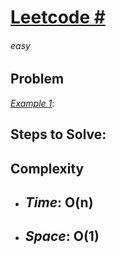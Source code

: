 # [Leetcode #][Link]

###### easy

## Problem


<ins>_Example 1_</ins>:


## Steps to Solve:



## Complexity

- *Time*: __O(n)__
  - 
- *Space*: __O(1)__
  - 


    







[Link]: https://leetcode.com/problems/

